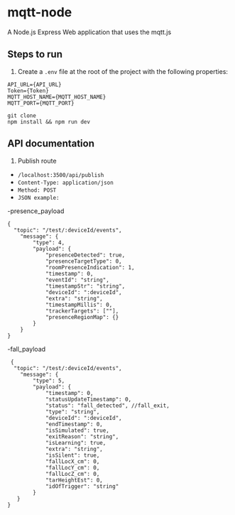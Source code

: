 # mqtt-node
A Node.js Express Web application that uses the mqtt.js  


## Steps to run  

1. Create a `.env` file at the root of the project with the following properties:

```
API_URL={API_URL}
Token={Token}
MQTT_HOST_NAME={MQTT_HOST_NAME}
MQTT_PORT={MQTT_PORT}

```

`git clone`  
`npm install && npm run dev`


## API documentation

1. Publish route 

- `/localhost:3500/api/publish` 
- `Content-Type: application/json`
- `Method: POST`
- `JSON example:`


-presence_payload

```
{
  "topic": "/test/:deviceId/events",
    "message": {
        "type": 4,
        "payload": {
            "presenceDetected": true,
            "presenceTargetType": 0,
            "roomPresenceIndication": 1,
            "timestamp": 0,
            "eventId": "string",
            "timestampStr": "string",
            "deviceId": ":deviceId",
            "extra": "string",
            "timestampMillis": 0,
            "trackerTargets": [""],
            "presenceRegionMap": {}
        }
    }
} 
```

-fall_payload

```
 {
  "topic": "/test/:deviceId/events",
    "message": {
        "type": 5,
        "payload": {
            "timestamp": 0,
            "statusUpdateTimestamp": 0,
            "status": "fall_detected", //fall_exit,
            "type": "string",
            "deviceId": ":deviceId",
            "endTimestamp": 0,
            "isSimulated": true,
            "exitReason": "string",
            "isLearning": true,
            "extra": "string",
            "isSilent": true,
            "fallLocX_cm": 0,
            "fallLocY_cm": 0,
            "fallLocZ_cm": 0,
            "tarHeightEst": 0,
            "idOfTrigger": "string"
        }
   }
}

```

